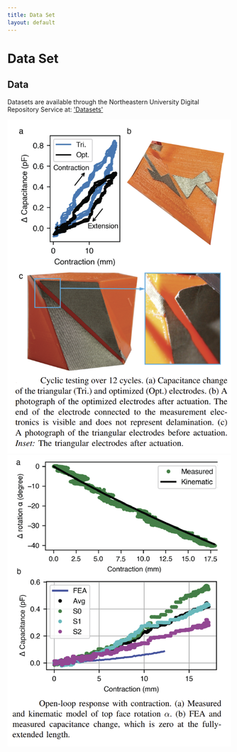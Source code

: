 ```yaml
---
title: Data Set
layout: default
---
```

# Data Set

## Data

Datasets are available through the Northeastern University Digital Repository Service at: ['Datasets'](https://repository.library.northeastern.edu/collections/neu:h989s3917)

![Alt Text](images/Data_Set_1.PNG)
![Alt Text](images/Data_Set_2.PNG)
